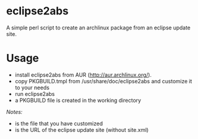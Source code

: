 eclipse2abs
===========

A simple perl script to create an archlinux package from an eclipse update site.

Usage
=====
- install eclipse2abs from AUR (http://aur.archlinux.org/).
- copy PKGBUILD.tmpl from /usr/share/doc/eclipse2abs and customize it to your needs
- run eclipse2abs <templatefile> <updatesite>
- a PKGBUILD file is created in the working directory

*Notes:*
- <templatefile> is the file that you have customized
- <updatesite> is the URL of the eclipse update site (without site.xml)

